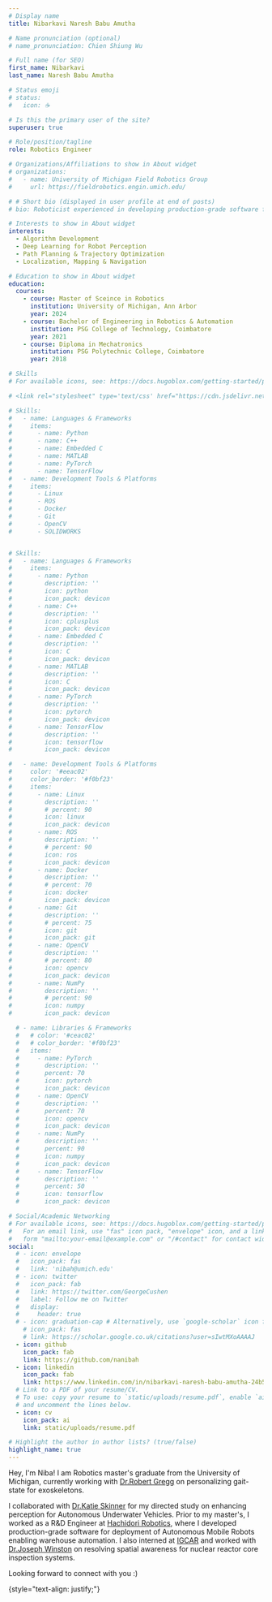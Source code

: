 ```yaml
---
# Display name
title: Nibarkavi Naresh Babu Amutha

# Name pronunciation (optional)
# name_pronunciation: Chien Shiung Wu

# Full name (for SEO)
first_name: Nibarkavi
last_name: Naresh Babu Amutha

# Status emoji
# status:
#   icon: ☕️

# Is this the primary user of the site?
superuser: true

# Role/position/tagline
role: Robotics Engineer

# Organizations/Affiliations to show in About widget
# organizations:
#   - name: University of Michigan Field Robotics Group
#     url: https://fieldrobotics.engin.umich.edu/

# # Short bio (displayed in user profile at end of posts)
# bio: Roboticist experienced in developing production-grade software for deployment of Autonomous Mobile Robots (AMRs) in dynamic industrial shopfloors, perception for Autonomous Underwater Vehicles using advanced machine learning models, with expertise spanning computer vision and machine learning for robot perception, motion planning and  trajectory optimization, mapping, localization and navigation.  

# Interests to show in About widget
interests:
  - Algorithm Development
  - Deep Learning for Robot Perception
  - Path Planning & Trajectory Optimization
  - Localization, Mapping & Navigation

# Education to show in About widget
education:
  courses:
    - course: Master of Sceince in Robotics
      institution: University of Michigan, Ann Arbor
      year: 2024
    - course: Bachelor of Engineering in Robotics & Automation
      institution: PSG College of Technology, Coimbatore
      year: 2021
    - course: Diploma in Mechatronics
      institution: PSG Polytechnic College, Coimbatore
      year: 2018

# Skills
# For available icons, see: https://docs.hugoblox.com/getting-started/page-builder/#iconss

# <link rel="stylesheet" type='text/css' href="https://cdn.jsdelivr.net/gh/devicons/devicon@latest/devicon.min.css" />

# Skills:
#   - name: Languages & Frameworks
#     items:
#       - name: Python
#       - name: C++
#       - name: Embedded C
#       - name: MATLAB
#       - name: PyTorch
#       - name: TensorFlow
#   - name: Development Tools & Platforms
#     items:
#       - Linux
#       - ROS
#       - Docker
#       - Git
#       - OpenCV
#       - SOLIDWORKS


# Skills:
#   - name: Languages & Frameworks
#     items:
#       - name: Python
#         description: ''
#         icon: python
#         icon_pack: devicon
#       - name: C++
#         description: ''
#         icon: cplusplus
#         icon_pack: devicon
#       - name: Embedded C
#         description: ''
#         icon: C
#         icon_pack: devicon
#       - name: MATLAB
#         description: ''
#         icon: C
#         icon_pack: devicon
#       - name: PyTorch
#         description: ''
#         icon: pytorch
#         icon_pack: devicon
#       - name: TensorFlow
#         description: ''
#         icon: tensorflow
#         icon_pack: devicon

#   - name: Development Tools & Platforms
#     color: '#eeac02'
#     color_border: '#f0bf23'
#     items:
#       - name: Linux
#         description: ''
#         # percent: 90
#         icon: linux
#         icon_pack: devicon
#       - name: ROS
#         description: ''
#         # percent: 90
#         icon: ros
#         icon_pack: devicon
#       - name: Docker
#         description: ''
#         # percent: 70
#         icon: docker
#         icon_pack: devicon
#       - name: Git
#         description: ''
#         # percent: 75
#         icon: git
#         icon_pack: git
#       - name: OpenCV
#         description: ''
#         # percent: 80
#         icon: opencv
#         icon_pack: devicon
#       - name: NumPy 
#         description: ''
#         # percent: 90
#         icon: numpy
#         icon_pack: devicon

  # - name: Libraries & Frameworks
  #   # color: '#ceac02'
  #   # color_border: '#f0bf23'
  #   items:
  #     - name: PyTorch
  #       description: ''
  #       percent: 70
  #       icon: pytorch
  #       icon_pack: devicon
  #     - name: OpenCV
  #       description: ''
  #       percent: 70
  #       icon: opencv
  #       icon_pack: devicon
  #     - name: NumPy 
  #       description: ''
  #       percent: 90
  #       icon: numpy
  #       icon_pack: devicon
  #     - name: TensorFlow
  #       description: ''
  #       percent: 50
  #       icon: tensorflow
  #       icon_pack: devicon

# Social/Academic Networking
# For available icons, see: https://docs.hugoblox.com/getting-started/page-builder/#icons
#   For an email link, use "fas" icon pack, "envelope" icon, and a link in the
#   form "mailto:your-email@example.com" or "/#contact" for contact widget.
social:
  # - icon: envelope
  #   icon_pack: fas
  #   link: 'nibah@umich.edu'
  # - icon: twitter
  #   icon_pack: fab
  #   link: https://twitter.com/GeorgeCushen
  #   label: Follow me on Twitter
  #   display:
  #     header: true
  # - icon: graduation-cap # Alternatively, use `google-scholar` icon from `ai` icon pack
    # icon_pack: fas
    # link: https://scholar.google.co.uk/citations?user=sIwtMXoAAAAJ
  - icon: github
    icon_pack: fab
    link: https://github.com/nanibah
  - icon: linkedin
    icon_pack: fab
    link: https://www.linkedin.com/in/nibarkavi-naresh-babu-amutha-24b5b7197/
  # Link to a PDF of your resume/CV.
  # To use: copy your resume to `static/uploads/resume.pdf`, enable `ai` icons in `params.yaml`,
  # and uncomment the lines below.
  - icon: cv 
    icon_pack: ai
    link: static/uploads/resume.pdf

# Highlight the author in author lists? (true/false)
highlight_name: true
---
```

<!-- <div style="text-align: justify;"> -->
Hey, I'm Niba! I am Robotics master's graduate from the University of Michigan, currently working with [Dr.Robert Gregg](https://gregg.engin.umich.edu/) on personalizing gait-state for exoskeletons. 

I collaborated with [Dr.Katie Skinner](https://robotics.umich.edu/profile/katherine-skinner/) for my directed study on enhancing perception for Autonomous Underwater Vehicles. Prior to my master's, I worked as a R&D Engineer at [Hachidori Robotics](https://hachidorirobotics.com/), where I developed production-grade software for deployment of Autonomous Mobile Robots enabling warehouse automation. I also interned at [IGCAR](https://www.igcar.gov.in/) and worked with [Dr.Joseph Winston](https://www.linkedin.com/in/sjwinston/?originalSubdomain=in) on resolving spatial awareness for nuclear reactor core inspection systems. 

Looking forward to connect with you :)
<!-- </div> -->
{style="text-align: justify;"}

<!-- /workspaces/Academic-CV/content/authors/admin/_index.md -->